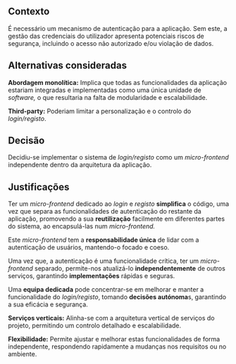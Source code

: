 ## Contexto

É necessário um mecanismo de autenticação para a aplicação. Sem este, a gestão das credenciais do utilizador apresenta potenciais riscos de segurança, incluindo o acesso não autorizado e/ou violação de dados.

## Alternativas consideradas

**Abordagem monolítica:** Implica que todas as funcionalidades da aplicação estariam integradas e implementadas como uma única unidade de *software,* o que resultaria na falta de modularidade e escalabilidade.

**Third-party:** Poderiam limitar a personalização e o controlo do *login/registo*.

## Decisão
Decidiu-se implementar o sistema de *login/registo* como um *micro-frontend* independente dentro da arquitetura da aplicação.

## Justificações

Ter um *micro-frontend* dedicado ao *login* e *registo* **simplifica** o código, uma vez que separa as funcionalidades de autenticação do restante da aplicação, promovendo a sua **reutilização** facilmente em diferentes partes do sistema, ao encapsulá-las num *micro-frontend.*

Este *micro-frontend* tem a **responsabilidade única** de lidar com a autenticação de usuários, mantendo-o focado e coeso.

Uma vez que, a autenticação é uma funcionalidade crítica, ter um *micro-frontend* separado, permite-nos atualizá-lo **independentemente** de outros serviços, garantindo **implementações** rápidas e seguras.

Uma **equipa dedicada** pode concentrar-se em melhorar e manter a funcionalidade do *login/registo*, tomando **decisões autónoma**s, garantindo a sua eficácia e segurança.

**Serviços verticais:** Alinha-se com a arquitetura vertical de serviços do projeto, permitindo um controlo detalhado e escalabilidade.


**Flexibilidade:** Permite ajustar e melhorar estas funcionalidades de forma independente, respondendo rapidamente a mudanças nos requisitos ou no ambiente.

